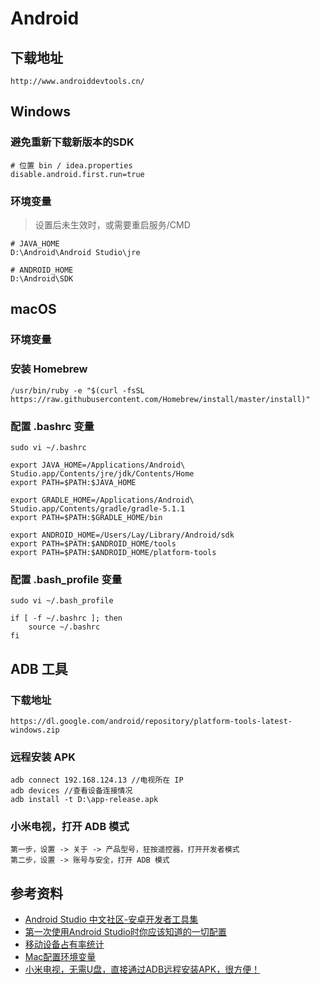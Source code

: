 
# Android

## 下载地址
	http://www.androiddevtools.cn/

## Windows

### 避免重新下载新版本的SDK
	
	# 位置 bin / idea.properties
	disable.android.first.run=true
	
### 环境变量

> 设置后未生效时，或需要重启服务/CMD

	# JAVA_HOME
	D:\Android\Android Studio\jre

	# ANDROID_HOME
	D:\Android\SDK
	
## macOS

### 环境变量

### 安装 Homebrew

	/usr/bin/ruby -e "$(curl -fsSL https://raw.githubusercontent.com/Homebrew/install/master/install)"

### 配置 .bashrc 变量

	sudo vi ~/.bashrc
	
	export JAVA_HOME=/Applications/Android\ Studio.app/Contents/jre/jdk/Contents/Home
	export PATH=$PATH:$JAVA_HOME

	export GRADLE_HOME=/Applications/Android\ Studio.app/Contents/gradle/gradle-5.1.1
	export PATH=$PATH:$GRADLE_HOME/bin

	export ANDROID_HOME=/Users/Lay/Library/Android/sdk
	export PATH=$PATH:$ANDROID_HOME/tools
	export PATH=$PATH:$ANDROID_HOME/platform-tools

### 配置 .bash_profile 变量

	sudo vi ~/.bash_profile

	if [ -f ~/.bashrc ]; then
		source ~/.bashrc
	fi
	
## ADB 工具

### 下载地址
	https://dl.google.com/android/repository/platform-tools-latest-windows.zip
	
### 远程安装 APK
	adb connect 192.168.124.13 //电视所在 IP
	adb devices	//查看设备连接情况
	adb install -t D:\app-release.apk
	
### 小米电视，打开 ADB 模式
	第一步，设置 -> 关于 -> 产品型号，狂按遥控器，打开开发者模式
	第二步，设置 -> 账号与安全，打开 ADB 模式

## 参考资料

- [Android Studio 中文社区-安卓开发者工具集](http://www.android-studio.org/)
- [第一次使用Android Studio时你应该知道的一切配置](https://www.cnblogs.com/smyhvae/p/4390905.html)
- [移动设备占有率统计](https://mtj.baidu.com/data/mobile/device/)
- [Mac配置环境变量](https://www.jianshu.com/p/71017354de15)
- [小米电视，无需U盘，直接通过ADB远程安装APK，很方便！](https://blog.csdn.net/kof820/article/details/142398279)